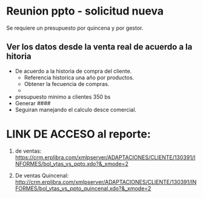# Reunion ppto - solicitud nueva
Se requiere un presupuesto por quincena y por gestor.

## Ver los datos desde la venta real de acuerdo a la hitoria
* De acuerdo a la historia de compra del cliente.
    * Referencia historica una año por productos.
    * Obtener la fecuencia de compras.
    * 
* presupuesto minimo a clientes 350 bs
* Generar ####
* Seguiran manejando el calculo desce comercial.

# LINK DE ACCESO al reporte:
1. de ventas: 
    https://crm.erplibra.com/xmlpserver/ADAPTACIONES/CLIENTE/130391/INFORMES/bol_vtas_vs_ppto.xdo?&_xmode=2

2. De ventas Quincenal:
    http://crm.erplibra.com/xmlpserver/ADAPTACIONES/CLIENTE/130391/INFORMES/bol_vtas_vs_ppto_quincenal.xdo?&_xmode=2
